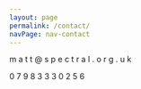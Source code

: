 ```yaml
---
layout: page
permalink: /contact/
navPage: nav-contact
---
```

<div class="contact">
<p>m a t t @ s p e c t r a l . o r g . u k</p>
<p>0 7 9 8 3  3 3 0 2 5 6</p>
</div>